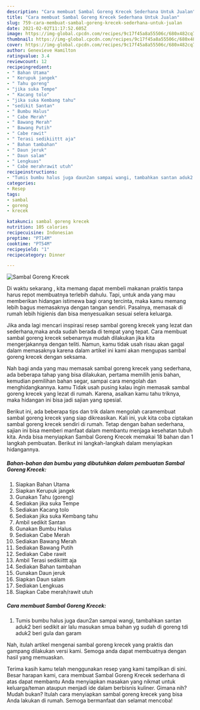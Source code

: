 ```yaml
---
description: "Cara membuat Sambal Goreng Krecek Sederhana Untuk Jualan"
title: "Cara membuat Sambal Goreng Krecek Sederhana Untuk Jualan"
slug: 759-cara-membuat-sambal-goreng-krecek-sederhana-untuk-jualan
date: 2021-02-02T11:17:52.605Z
image: https://img-global.cpcdn.com/recipes/9c17f45a8a55506c/680x482cq70/sambal-goreng-krecek-foto-resep-utama.jpg
thumbnail: https://img-global.cpcdn.com/recipes/9c17f45a8a55506c/680x482cq70/sambal-goreng-krecek-foto-resep-utama.jpg
cover: https://img-global.cpcdn.com/recipes/9c17f45a8a55506c/680x482cq70/sambal-goreng-krecek-foto-resep-utama.jpg
author: Genevieve Hamilton
ratingvalue: 3.4
reviewcount: 12
recipeingredient:
- " Bahan Utama"
- " Kerupuk jangek"
- " Tahu goreng"
- "jika suka Tempe"
- " Kacang tolo"
- "jika suka Kembang tahu"
- "sedikit Santan"
- " Bumbu Halus"
- " Cabe Merah"
- " Bawang Merah"
- " Bawang Putih"
- " Cabe rawit"
- " Terasi sedikiittt aja"
- " Bahan tambahan"
- " Daun jeruk"
- " Daun salam"
- " Lengkuas"
- " Cabe merahrawit utuh"
recipeinstructions:
- "Tumis bumbu halus juga daun2an sampai wangi, tambahkan santan aduk2 beri sedikit air lalu masukan smua bahan yg sudah di goreng tdi aduk2 beri gula dan garam"
categories:
- Resep
tags:
- sambal
- goreng
- krecek

katakunci: sambal goreng krecek 
nutrition: 105 calories
recipecuisine: Indonesian
preptime: "PT14M"
cooktime: "PT54M"
recipeyield: "1"
recipecategory: Dinner

---
```



![Sambal Goreng Krecek](https://img-global.cpcdn.com/recipes/9c17f45a8a55506c/680x482cq70/sambal-goreng-krecek-foto-resep-utama.jpg)

Di waktu  sekarang , kita memang dapat membeli makanan praktis tanpa harus repot membuatnya terlebih dahulu. Tapi, untuk anda yang mau memberikan hidangan istimewa bagi orang tercinta, maka kamu memang lebih bagus memasaknya dengan tangan sendiri. Pasalnya, memasak di rumah lebih higienis dan bisa menyesuaikan sesuai selera keluarga.

Jika anda lagi mencari inspirasi resep sambal goreng krecek yang lezat dan sederhana,maka anda sudah berada di tempat yang tepat. Cara membuat sambal goreng krecek  sebenarnya mudah dilakukan jika kita mengerjakannya dengan teliti. Namun, kamu tidak usah risau akan gagal dalam memasaknya 
karena dalam artikel ini kami akan mengupas sambal goreng krecek dengan seksama.  



Nah bagi anda yang mau memasak sambal goreng krecek yang sederhana, ada beberapa tahap yang bisa dilakukan, pertama memilih jenis bahan, kemudian pemilihan bahan segar, sampai cara mengolah dan menghidangkannya. kamu Tidak usah pusing kalau ingin memasak sambal goreng krecek yang lezat di rumah. Karena, asalkan kamu  tahu triknya, maka hidangan ini bisa jadi sajian yang spesial.

Berikut ini, ada beberapa tips dan trik dalam mengolah caramembuat sambal goreng krecek yang siap dikreasikan. Kali ini, yuk kita coba ciptakan sambal goreng krecek sendiri di rumah. Tetap dengan bahan sederhana, sajian ini bisa memberi manfaat dalam membantu menjaga kesehatan tubuh kita. Anda bisa menyiapkan Sambal Goreng Krecek memakai 18 bahan dan 1 langkah pembuatan. Berikut ini langkah-langkah dalam menyiapkan hidangannya.

<!--inarticleads1-->

##### Bahan-bahan dan bumbu yang dibutuhkan dalam pembuatan Sambal Goreng Krecek:

1. Siapkan  Bahan Utama
1. Siapkan  Kerupuk jangek
1. Gunakan  Tahu (goreng)
1. Sediakan jika suka Tempe
1. Sediakan  Kacang tolo
1. Sediakan jika suka Kembang tahu
1. Ambil sedikit Santan
1. Gunakan  Bumbu Halus
1. Sediakan  Cabe Merah
1. Sediakan  Bawang Merah
1. Sediakan  Bawang Putih
1. Sediakan  Cabe rawit
1. Ambil  Terasi sedikiittt aja
1. Sediakan  Bahan tambahan
1. Gunakan  Daun jeruk
1. Siapkan  Daun salam
1. Sediakan  Lengkuas
1. Siapkan  Cabe merah/rawit utuh




<!--inarticleads2-->

##### Cara membuat Sambal Goreng Krecek:

1. Tumis bumbu halus juga daun2an sampai wangi, tambahkan santan aduk2 beri sedikit air lalu masukan smua bahan yg sudah di goreng tdi aduk2 beri gula dan garam




Nah, itulah artikel mengenai  sambal goreng krecek  yang praktis dan gampang dilakukan versi kami. Semoga anda dapat membuatnya dengan hasil yang memuaskan. 

Terima kasih kamu telah menggunakan resep yang kami tampilkan di sini. Besar harapan kami, cara membuat  Sambal Goreng Krecek sederhana di atas dapat membantu Anda menyiapkan masakan yang nikmat untuk keluarga/teman ataupun menjadi ide dalam berbisnis kuliner. Gimana nih? Mudah bukan? Itulah cara menyiapkan sambal goreng krecek yang bisa Anda lakukan di rumah. Semoga bermanfaat dan selamat mencoba!

